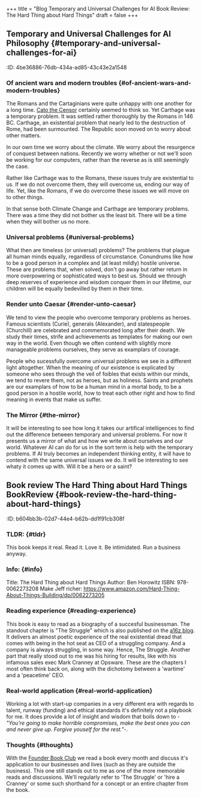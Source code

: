 +++
title = "Blog Temporary and Universal Challenges for AI Book Review: The Hard Thing about Hard Things"
draft = false
+++

## Temporary and Universal Challenges for AI <span class="tag"><span class="Philosophy">Philosophy</span></span> {#temporary-and-universal-challenges-for-ai}

:ID:       4be36886-76db-434a-ad85-43c43e2a1548


### Of ancient wars and modern troubles {#of-ancient-wars-and-modern-troubles}

The Romans and the Cartaginians were quite unhappy with one another for a long time. [Cato the Censor](https://en.wikiquote.org/wiki/Cato_the_Elder) certainly seemed to think so. Yet Carthage was a temporary problem. It was settled rather thoroughly by the Romans in 146 BC. Carthage, an existential problem that nearly led to the destruction of Rome, had been surmounted. The Republic soon moved on to worry about other matters.

In our own time we worry about the climate. We worry about the resurgence of conquest between nations. Recently we worry whether or not we'll soon be working for our computers, rather than the reverse as is still seemingly the case.

Rather like Carthage was to the Romans, these issues truly are existential to us. If we do not overcome them, they will overcome us, ending our way of life. Yet, like the Romans, if we do overcome these issues we will move on to other things.

In that sense both Climate Change and Carthage are temporary problems. There was a time they did not bother us the least bit. There will be a time when they will bother us no more.


### Universal problems {#universal-problems}

What then are timeless (or universal) problems? The problems that plague all human minds equally, regardless of circumstance. Conundrums like how to be a good person in a complex and (at least mildly) hostile universe. These are problems that, when solved, don't go away but rather return in more overpowering or sophisticated ways to best us. Should we through deep reserves of experience and wisdom conquer them in our lifetime, our children will be equally bedevilled by them in their time.


### Render unto Caesar {#render-unto-caesar}

We tend to view the people who overcome temporary problems as heroes. Famous scientists (Curie), generals (Alexander), and statespeople (Churchill) are celebrated and commemorated long after their death. We study their times, strife and achievements as templates for making our own way in the world. Even though we often
contend with slightly more manageable problems ourselves, they serve as examplars of courage.

People who sucessfully overcome universal problems we see in a different light altogether. When the meaning of our existence is explicated by someone who sees through the veil of foibles that exists within our minds, we tend to revere them, not as heroes, but as holiness. Saints and prophets are our examplars of how to be a human mind in a mortal body, to be a good person in a hostile world, how to treat each other right and how to find meaning in events that make us suffer.


### The Mirror {#the-mirror}

It will be interesting to see how long it takes our artifical
intelligences to find out the difference between temporary and
universal problems. For now it presents us a mirror of what and how we
write about ourselves and our world. Whatever AI can do for us in the
sort term is help with the temporary problems. If AI truly becomes an
independent thinking entity, it will have to contend with the same
universal issues we do. It will be interesting to see whaty it comes
up with. Will it be a hero or a saint?


## Book review The Hard Thing about Hard Things <span class="tag"><span class="BookReview">BookReview</span></span> {#book-review-the-hard-thing-about-hard-things}

:ID:       b604bb3b-02d7-44e4-b62b-dd1f91cb308f


### TLDR: {#tldr}

This book keeps it real. Read it. Love it. Be intimidated. Run a business anyway.


### Info: {#info}

Title: The Hard Thing about Hard Things
Author: Ben Horowitz
ISBN: 978-0062273208
Make Jeff richer: <https://www.amazon.com/Hard-Thing-About-Things-Building/dp/0062273205>


### Reading experience {#reading-experience}

This book is easy to read as a biography of a succesful businessman. The standout chapter is "The Struggle" which is also published on the [a16z blog](https://a16z.com/2012/06/15/the-struggle-2/). It delivers an almost poetic experience of the real existential dread that comes with being in the hot seat as CEO of a struggling company. And a company is always struggling, in some way. Hence, The Struggle. Another part that really stood out to me was his hiring for results, like with his infamous sales exec Mark Cranney at Opsware. These are the chapters I most often think back on, along with the dichotomy between a 'wartime' and a 'peacetime' CEO.


### Real-world application {#real-world-application}

Working a lot with start-up companies in a very different era with regards to talent, runway (funding) and ethical standards it's definitely not a playbook for me. It does provide a lot of insight and wisdom that boils down to -_"You're going to make horrible compromises, make the best ones you can and never give up. Forgive youself for the rest."_-.


### Thoughts {#thoughts}

With the [Founder Book Club](https://founderbookclub.com) we read a book every month and discuss it's application to our businesses and lives (such as they are outside the business). This one still stands out to me as one of the more memorable reads and discussions. We'll regularly refer to 'The Struggle' or 'hire a Cranney' or some such shorthand for a concept or an entire chapter from the book.
